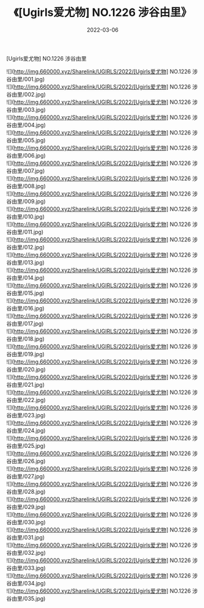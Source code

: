﻿---
layout: post
title:  《[Ugirls爱尤物] NO.1226 涉谷由里》
date:   2022-03-06
img: http://img.660000.xyz/Sharelink/UGIRLS/2022/[Ugirls爱尤物] NO.1226 涉谷由里/000.jpg
categories: [美女, 清纯, 唯美]
---

[Ugirls爱尤物] NO.1226 涉谷由里

 ![](http://img.660000.xyz/Sharelink/UGIRLS/2022/[Ugirls爱尤物] NO.1226 涉谷由里/001.jpg) <br>![](http://img.660000.xyz/Sharelink/UGIRLS/2022/[Ugirls爱尤物] NO.1226 涉谷由里/002.jpg) <br>![](http://img.660000.xyz/Sharelink/UGIRLS/2022/[Ugirls爱尤物] NO.1226 涉谷由里/003.jpg) <br>![](http://img.660000.xyz/Sharelink/UGIRLS/2022/[Ugirls爱尤物] NO.1226 涉谷由里/004.jpg) <br>![](http://img.660000.xyz/Sharelink/UGIRLS/2022/[Ugirls爱尤物] NO.1226 涉谷由里/005.jpg) <br>![](http://img.660000.xyz/Sharelink/UGIRLS/2022/[Ugirls爱尤物] NO.1226 涉谷由里/006.jpg) <br>![](http://img.660000.xyz/Sharelink/UGIRLS/2022/[Ugirls爱尤物] NO.1226 涉谷由里/007.jpg) <br>![](http://img.660000.xyz/Sharelink/UGIRLS/2022/[Ugirls爱尤物] NO.1226 涉谷由里/008.jpg) <br>![](http://img.660000.xyz/Sharelink/UGIRLS/2022/[Ugirls爱尤物] NO.1226 涉谷由里/009.jpg) <br>![](http://img.660000.xyz/Sharelink/UGIRLS/2022/[Ugirls爱尤物] NO.1226 涉谷由里/010.jpg) <br>![](http://img.660000.xyz/Sharelink/UGIRLS/2022/[Ugirls爱尤物] NO.1226 涉谷由里/011.jpg) <br>![](http://img.660000.xyz/Sharelink/UGIRLS/2022/[Ugirls爱尤物] NO.1226 涉谷由里/012.jpg) <br>![](http://img.660000.xyz/Sharelink/UGIRLS/2022/[Ugirls爱尤物] NO.1226 涉谷由里/013.jpg) <br>![](http://img.660000.xyz/Sharelink/UGIRLS/2022/[Ugirls爱尤物] NO.1226 涉谷由里/014.jpg) <br>![](http://img.660000.xyz/Sharelink/UGIRLS/2022/[Ugirls爱尤物] NO.1226 涉谷由里/015.jpg) <br>![](http://img.660000.xyz/Sharelink/UGIRLS/2022/[Ugirls爱尤物] NO.1226 涉谷由里/016.jpg) <br>![](http://img.660000.xyz/Sharelink/UGIRLS/2022/[Ugirls爱尤物] NO.1226 涉谷由里/017.jpg) <br>![](http://img.660000.xyz/Sharelink/UGIRLS/2022/[Ugirls爱尤物] NO.1226 涉谷由里/018.jpg) <br>![](http://img.660000.xyz/Sharelink/UGIRLS/2022/[Ugirls爱尤物] NO.1226 涉谷由里/019.jpg) <br>![](http://img.660000.xyz/Sharelink/UGIRLS/2022/[Ugirls爱尤物] NO.1226 涉谷由里/020.jpg) <br>![](http://img.660000.xyz/Sharelink/UGIRLS/2022/[Ugirls爱尤物] NO.1226 涉谷由里/021.jpg) <br>![](http://img.660000.xyz/Sharelink/UGIRLS/2022/[Ugirls爱尤物] NO.1226 涉谷由里/022.jpg) <br>![](http://img.660000.xyz/Sharelink/UGIRLS/2022/[Ugirls爱尤物] NO.1226 涉谷由里/023.jpg) <br>![](http://img.660000.xyz/Sharelink/UGIRLS/2022/[Ugirls爱尤物] NO.1226 涉谷由里/024.jpg) <br>![](http://img.660000.xyz/Sharelink/UGIRLS/2022/[Ugirls爱尤物] NO.1226 涉谷由里/025.jpg) <br>![](http://img.660000.xyz/Sharelink/UGIRLS/2022/[Ugirls爱尤物] NO.1226 涉谷由里/026.jpg) <br>![](http://img.660000.xyz/Sharelink/UGIRLS/2022/[Ugirls爱尤物] NO.1226 涉谷由里/027.jpg) <br>![](http://img.660000.xyz/Sharelink/UGIRLS/2022/[Ugirls爱尤物] NO.1226 涉谷由里/028.jpg) <br>![](http://img.660000.xyz/Sharelink/UGIRLS/2022/[Ugirls爱尤物] NO.1226 涉谷由里/029.jpg) <br>![](http://img.660000.xyz/Sharelink/UGIRLS/2022/[Ugirls爱尤物] NO.1226 涉谷由里/030.jpg) <br>![](http://img.660000.xyz/Sharelink/UGIRLS/2022/[Ugirls爱尤物] NO.1226 涉谷由里/031.jpg) <br>![](http://img.660000.xyz/Sharelink/UGIRLS/2022/[Ugirls爱尤物] NO.1226 涉谷由里/032.jpg) <br>![](http://img.660000.xyz/Sharelink/UGIRLS/2022/[Ugirls爱尤物] NO.1226 涉谷由里/033.jpg) <br>![](http://img.660000.xyz/Sharelink/UGIRLS/2022/[Ugirls爱尤物] NO.1226 涉谷由里/034.jpg) <br>![](http://img.660000.xyz/Sharelink/UGIRLS/2022/[Ugirls爱尤物] NO.1226 涉谷由里/035.jpg) <br>